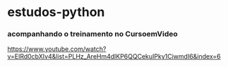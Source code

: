 # estudos-python

### acompanhando o treinamento no CursoemVideo

https://www.youtube.com/watch?v=ElRd0cbXIv4&list=PLHz_AreHm4dlKP6QQCekuIPky1CiwmdI6&index=6
